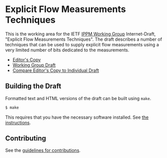 # Explicit Flow Measurements Techniques

This is the working area for the IETF [IPPM Working Group](https://datatracker.ietf.org/wg/ippm/documents/) Internet-Draft, "Explicit Flow
Measurements Techniques".  The draft describes a number of techniques that can
be used to supply explicit flow measurements using a very limited number of bits
dedicated to the measurements.

* [Editor's Copy](https://igorlord.github.io/draft-ietf-ippm-explicit-flow-measurements/#go.draft-ietf-ippm-explicit-flow-measurements.html)
* [Working Group Draft](https://tools.ietf.org/html/draft-ietf-ippm-explicit-flow-measurements)
* [Compare Editor's Copy to Individual Draft](https://igorlord.github.io/draft-ietf-ippm-explicit-flow-measurements/#go.draft-ietf-ippm-explicit-flow-measurements.diff)

## Building the Draft

Formatted text and HTML versions of the draft can be built using `make`.

```sh
$ make
```

This requires that you have the necessary software installed.  See
[the instructions](https://github.com/martinthomson/i-d-template/blob/master/doc/SETUP.md).


## Contributing

See the
[guidelines for contributions](https://github.com/igorlord/draft-ietf-ippm-explicit-flow-measurements/blob/master/CONTRIBUTING.md).
